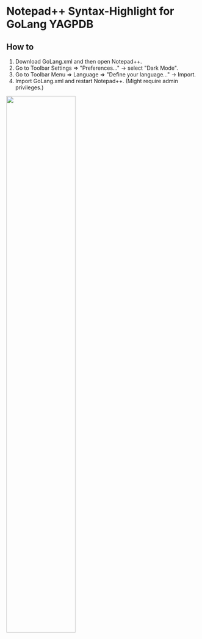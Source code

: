 # Notepad++ Syntax-Highlight for GoLang YAGPDB


## How to
1. Download GoLang.xml and then open Notepad++.
3. Go to Toolbar Settings => "Preferences..." -> select "Dark Mode".
3. Go to Toolbar Menu => Language => "Define your language..." -> Import.
4. Import GoLang.xml and restart Notepad++. (Might require admin privileges.)

<img src="https://i.imgur.com/Gx19YNO.png" width="60%"/>
